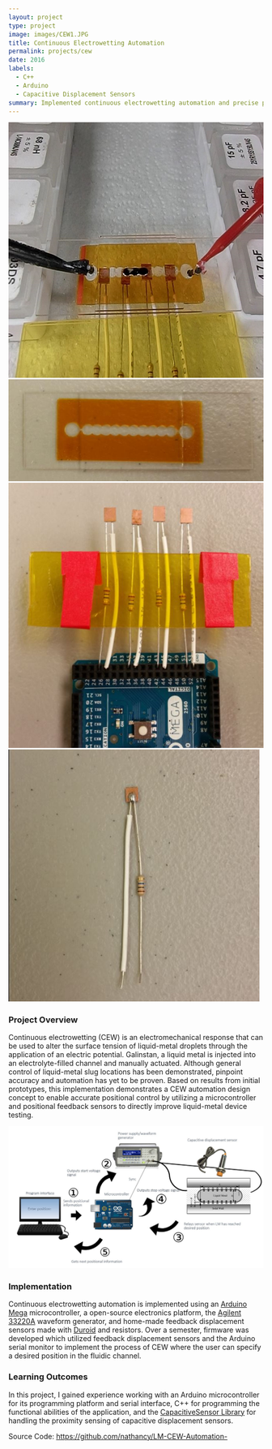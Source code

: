 ```yaml
---
layout: project
type: project
image: images/CEW1.JPG
title: Continuous Electrowetting Automation
permalink: projects/cew
date: 2016
labels:
  - C++
  - Arduino
  - Capacitive Displacement Sensors
summary: Implemented continuous electrowetting automation and precise positional control for reconfigurable electronic devices using Galinstan.
---
```

<div class="ui small rounded images">
  <img class="ui image" src="../images/CEW1.JPG">
  <img class="ui image" src="../images/CEW5.JPG">
  <img class="ui image" src="../images/CEW2.JPG">
  <img class="ui image" src="../images/CEW4.JPG">
</div>

### Project Overview
Continuous electrowetting (CEW) is an electromechanical response that can be used to alter the surface tension of liquid-metal droplets through the application of an electric potential. Galinstan, a liquid metal is injected into an electrolyte-filled channel and manually actuated. Although general control of liquid-metal slug locations has been demonstrated, pinpoint accuracy and automation has yet to be proven. Based on results from initial prototypes, this implementation demonstrates a CEW automation design concept to enable accurate positional control by utilizing a microcontroller and positional feedback sensors to directly improve liquid-metal device testing.

<img class="ui fluid image" src="../images/CEW3.JPG">

### Implementation
Continuous electrowetting automation is implemented using an [Arduino Mega](https://www.arduino.cc/en/Main/arduinoBoardMega2560) microcontroller, a open-source electronics platform, the [Agilent 33220A](http://www.keysight.com/en/pd-127539-pn-33220A/function-arbitrary-waveform-generator-20-mhz?cc=US&lc=eng) waveform generator, and home-made feedback displacement sensors made with [Duroid](http://www.rogerscorp.com/acs/producttypes/6/RT-duroid-Laminates.aspx) and resistors. Over a semester, firmware was developed which utilized feedback displacement sensors and the Arduino serial monitor to implement the process of CEW where the user can specify a desired position in the fluidic channel. 

### Learning Outcomes
In this project, I gained experience working with an Arduino microcontroller for its programming platform and serial interface, C++ for programming the functional abilities of the application, and the [CapacitiveSensor Library](https://github.com/PaulStoffregen/CapacitiveSensor) for handling the proximity sensing of capacitive displacement sensors.
 
Source Code: <a href="https://github.com/nathancy/LM-CEW-Automation-"><i class="large github icon"></i>https://github.com/nathancy/LM-CEW-Automation-</a>


